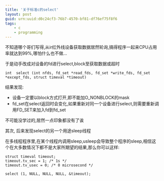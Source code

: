 ```yaml
---
title: '关于标准c的select'
layout: post
guid: urn:uuid:d0c24cf3-76b7-4570-bf81-df76ef75f8f6
tags:
    - c
    - programming
---
```


不知道哪个哥们写得,从ir红外线设备获取数据居然轮询,搞得程序一起来CPU占用率就达到99%,哪怕什么也不做&#8230;

于是动手改成对设备的fd进行select,block至获取数据或超时

    int  select (int nfds, fd_set *read_fds, fd_set *write_fds, fd_set *except_fds, struct timeval *timeout)

结果发现:

  * 设备一定要以block方式打开,即不能加O_NONBLOCK的mask
  * fd_set在select返回时会变化,如果重新对同一个设备进行select,则需要重新调用FD_SET来加入fd到fd_set

不可能没学过的,居然一点印象都没有了诶

其次, 后来发现select的另一个用途sleep线程

在多线程程序里,在某个线程内调用sleep,usleep会导致整个程序的sleep,相信这个在大多数情况下都不是大家所期望的结果,那么你可以这样:

    struct timeval timeout;
    timeout.tv_sec = 1; /* 1s */
    timeout.tv_usec = 0; /* 0 microsecond */

    select (1, NULL, NULL, NULL, &timeout);

